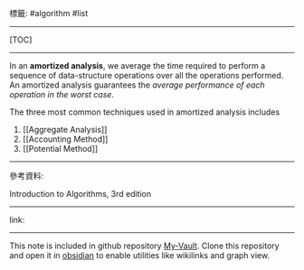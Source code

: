 標籤: #algorithm #list 

---

[TOC]

---

In an **amortized analysis**, we average the time required to perform a sequence of data-structure operations over all the operations performed. An amortized analysis guarantees the *average performance of each operation in the worst case*.

The three most common techniques used in amortized analysis includes

1. [[Aggregate Analysis]]
2. [[Accounting Method]]
3. [[Potential Method]]

---

參考資料:

Introduction to Algorithms, 3rd edition

---

link:


---

This note is included in github repository [My-Vault](https://github.com/LittleD3092/My-Vault.git). Clone this repository and open it in [obsidian](https://obsidian.md/) to enable utilities like wikilinks and graph view.